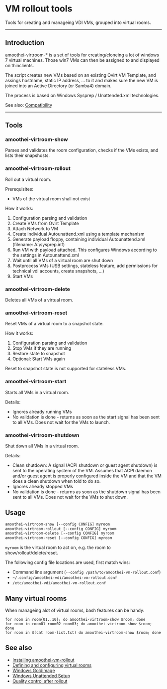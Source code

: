 # VM rollout tools

Tools for creating and manageing VDI VMs, grouped into virtual rooms.

-------------


## Introduction
amoothei-virtroom-* is a set of tools for creating/cloneing a lot of windows 7 virtual machines.
Those win7 VMs can then be assigned to and displayed on thinclients.

The script creates new VMs based on an existing Ovirt VM Template, and assings hostname, static IP address, ... to it and makes sure the new VM is joined into an Active Directory (or Samba4) domain.

The process is based on Windows Sysprep / Unattended.xml technologies.

See also: [Compatibility](compatibility.md)

------------------

## Tools
### amoothei-virtroom-show
Parses and validates the room configuration, checks if the VMs exists, and lists their snapshosts.


### amoothei-virtroom-rollout
Roll out a virtual room.

Prerequisites:

* VMs of the virtual room shall not exist

How it works:

1. Configuration parsing and validation
2. Create VMs from Ovirt Template
3. Attach Network to VM
4. Create individual Autounattend.xml using a template mechanism
5. Generate payload floppy, containing individual Autounattend.xml (filename: A:\sysprep.inf)
6. Run VM with payload attached. This configures Windows according to the settings in Autounattend.xml 
7. Wait until all VMs of a virtual room are shut down
8. Postprocess VMs (USB settings, stateless feature, add permissions for technical vdi accounts, create snapshots, ...)
9. Start VMs

### amoothei-virtroom-delete
Deletes all VMs of a virtual room. 

### amoothei-virtroom-reset
Reset VMs of a virtual room to a snapshot state.

How it works:

1. Configuration parsing and validation
2. Stop VMs if they are running
3. Restore state to snapshot
4. Optional: Start VMs again

Reset to snapshot state is not supported for stateless VMs.

### amoothei-virtroom-start
Starts all VMs in a virtual room.

Details:

* Ignores already running VMs
* No validation is done - returns as soon as the start signal has been sent to all VMs. Does not wait for the VMs to launch.

### amoothei-virtroom-shutdown
Shut down all VMs in a virtual room.

Details:

* Clean shutdown: A signal (ACPI shutdown or guest agent shutdown) is sent to the operating system of the VM. 
Assumes that ACPI daemon and/or guest agent is properly configured inside the VM and that the VM does a clean shutdown when told to do so.
* Ignores already stopped VMs
* No validation is done - returns as soon as the shutdown signal has been sent to all VMs. Does not wait for the VMs to shut down.

## Usage
```bash
amoothei-virtroom-show [--config CONFIG] myroom
amoothei-virtroom-rollout [--config CONFIG] myroom
amoothei-virtroom-delete [--config CONFIG] myroom
amoothei-virtroom-reset [--config CONFIG] myroom
```

```myroom``` is the virtual room to act on, e.g. the room to show/rollout/delete/reset. 

The following config file locations are used, first match wins:

* Command line argument (`--config /path/to/amoothei-vm-rollout.conf`)
* `~/.config/amoothei-vdi/amoothei-vm-rollout.conf`
* `/etc/amoothei-vdi/amoothei-vm-rollout.conf`

## Many virtual rooms
When manageing alot of virtual rooms, bash features can be handy:
```
for room in room{01..10}; do amoothei-virtroom-show $room; done
for room in room01 room02 room03; do amoothei-virtroom-show $room; done
for room in $(cat room-list.txt) do amoothei-virtroom-show $room; done
```

## See also
* [Installing amoothei-vm-rollout](amoothei-vm-rollout-install.md)
* [Defining and configuring virtual rooms](amoothei-vm-rollout-config.md)
* [Windows Goldimage](goldimage.md)
* [Windows Unattended Setup](autounattend.md)
* [Quality control after rollout](quality_control.md)



